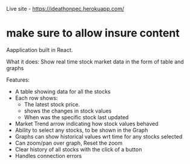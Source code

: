 Live site - https://ideathonpec.herokuapp.com/
# make sure to allow insure content 


Aapplication built in React.

What it does: Show real time stock market data in the form of table and graphs

Features:
  - A table showing data for all the stocks
  - Each row shows:
    - The latest stock price. 
    - shows the changes in stock values 
    - When was the specific stock last updated
  - Market Trend arrow indicating how stock values behaved
  - Ability to select any stocks, to be shown in the Graph
  - Graphs can show historical values wrt time for any stocks selected
  - Can zoom/pan over graph, Reset the zoom
  - Clear history of all stocks with the click of a button
  - Handles connection errors

